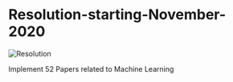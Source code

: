 # Resolution-starting-November-2020

![Resolution](https://octodex.github.com/images/yaktocat.png)


Implement 52 Papers related to Machine Learning
